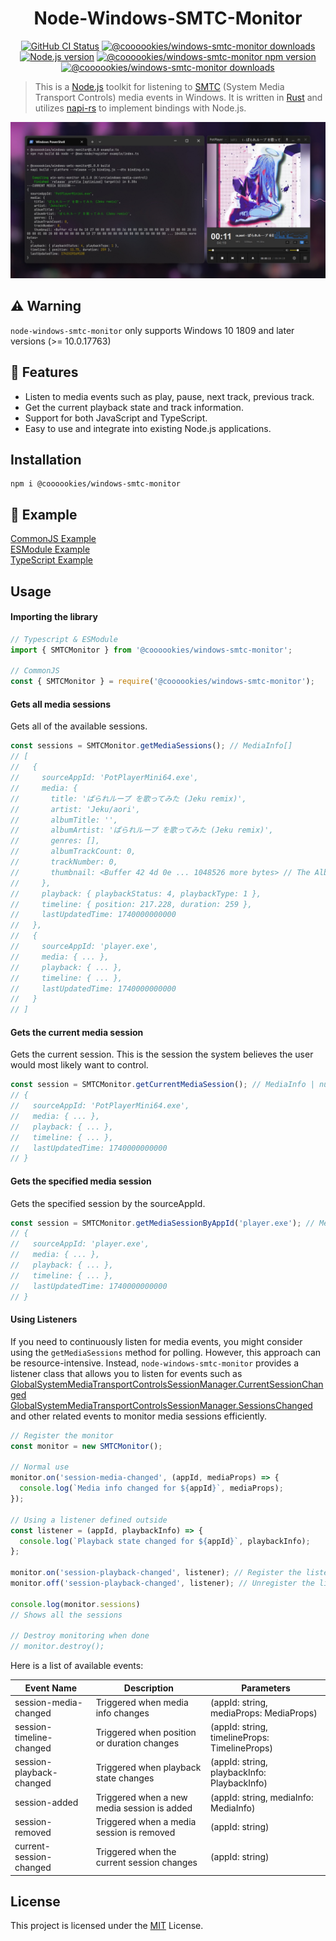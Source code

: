 <center>

# Node-Windows-SMTC-Monitor

<a href="https://github.com/LeagueTavern/node-windows-smtc-monitor/actions"><img alt="GitHub CI Status" src="https://github.com/LeagueTavern/node-windows-smtc-monitor/actions/workflows/CI.yml/badge.svg"></a>
<a href="https://github.com/LeagueTavern/node-windows-smtc-monitor/issues"><img src="https://img.shields.io/github/issues/LeagueTavern/node-windows-smtc-monitor" alt="@coooookies/windows-smtc-monitor downloads"></a>
<a href="https://nodejs.org/en/about/releases/"><img src="https://img.shields.io/static/v1?label=node&message=>16.0.0&color=green" alt="Node.js version"></a>
<a href="https://www.npmjs.com/package/@coooookies/windows-smtc-monitor"><img src="https://img.shields.io/npm/v/@coooookies/windows-smtc-monitor.svg?sanitize=true" alt="@coooookies/windows-smtc-monitor npm version"></a>
<a href="https://npmcharts.com/compare/@coooookies/windows-smtc-monitor?minimal=true"><img src="https://img.shields.io/npm/dm/@coooookies/windows-smtc-monitor.svg?sanitize=true" alt="@coooookies/windows-smtc-monitor downloads"></a>

</center>

> This is a [Node.js](https://nodejs.org/) toolkit for listening to [SMTC](https://learn.microsoft.com/en-us/uwp/api/windows.media.control.globalsystemmediatransportcontrolssessionmanager?view=winrt-26100) (System Media Transport Controls) media events in Windows. It is written in [Rust](https://www.rust-lang.org/) and utilizes [napi-rs](https://napi.rs/) to implement bindings with Node.js.

![Screenshot](docs/screenshot-1.png)

## ⚠️ Warning

`node-windows-smtc-monitor` only supports Windows 10 1809 and later versions (>= 10.0.17763)

## 🚀 Features

- Listen to media events such as play, pause, next track, previous track.
- Get the current playback state and track information.
- Support for both JavaScript and TypeScript.
- Easy to use and integrate into existing Node.js applications.

## Installation

```shell
npm i @coooookies/windows-smtc-monitor
```

## 🍊 Example

[CommonJS Example](example/index.js) <br />
[ESModule Example](example/index.mjs) <br />
[TypeScript Example](example/index.ts) <br />

## Usage

#### Importing the library

```Typescript
// Typescript & ESModule
import { SMTCMonitor } from '@coooookies/windows-smtc-monitor';

// CommonJS
const { SMTCMonitor } = require('@coooookies/windows-smtc-monitor');
```

#### Gets all media sessions

Gets all of the available sessions.

```Typescript
const sessions = SMTCMonitor.getMediaSessions(); // MediaInfo[]
// [
//   {
//     sourceAppId: 'PotPlayerMini64.exe',
//     media: {
//       title: 'ぱられループ を歌ってみた (Jeku remix)',
//       artist: 'Jeku/aori',
//       albumTitle: '',
//       albumArtist: 'ぱられループ を歌ってみた (Jeku remix)',
//       genres: [],
//       albumTrackCount: 0,
//       trackNumber: 0,
//       thumbnail: <Buffer 42 4d 0e ... 1048526 more bytes> // The Album Cover/Thumbnail in Buffer
//     },
//     playback: { playbackStatus: 4, playbackType: 1 },
//     timeline: { position: 217.228, duration: 259 },
//     lastUpdatedTime: 1740000000000
//   },
//   {
//     sourceAppId: 'player.exe',
//     media: { ... },
//     playback: { ... },
//     timeline: { ... },
//     lastUpdatedTime: 1740000000000
//   }
// ]
```

#### Gets the current media session

Gets the current session. This is the session the system believes the user would most likely want to control.

```Typescript
const session = SMTCMonitor.getCurrentMediaSession(); // MediaInfo | null
// {
//   sourceAppId: 'PotPlayerMini64.exe',
//   media: { ... },
//   playback: { ... },
//   timeline: { ... },
//   lastUpdatedTime: 1740000000000
// }
```

#### Gets the specified media session

Gets the specified session by the sourceAppId.

```Typescript
const session = SMTCMonitor.getMediaSessionByAppId('player.exe'); // MediaInfo | null
// {
//   sourceAppId: 'player.exe',
//   media: { ... },
//   playback: { ... },
//   timeline: { ... },
//   lastUpdatedTime: 1740000000000
// }
```

#### Using Listeners

If you need to continuously listen for media events, you might consider using the `getMediaSessions` method for polling. However, this approach can be resource-intensive. Instead, `node-windows-smtc-monitor` provides a listener class that allows you to listen for events such as
[GlobalSystemMediaTransportControlsSessionManager.CurrentSessionChanged](https://learn.microsoft.com/en-us/uwp/api/windows.media.control.globalsystemmediatransportcontrolssessionmanager.currentsessionchanged?view=winrt-26100)
[GlobalSystemMediaTransportControlsSessionManager.SessionsChanged](https://learn.microsoft.com/en-us/uwp/api/windows.media.control.globalsystemmediatransportcontrolssessionmanager.sessionschanged?view=winrt-26100)
and other related events to monitor media sessions efficiently.

```Typescript
// Register the monitor
const monitor = new SMTCMonitor();

// Normal use
monitor.on('session-media-changed', (appId, mediaProps) => {
  console.log(`Media info changed for ${appId}`, mediaProps);
});

// Using a listener defined outside
const listener = (appId, playbackInfo) => {
  console.log(`Playback state changed for ${appId}`, playbackInfo);
};

monitor.on('session-playback-changed', listener); // Register the listener
monitor.off('session-playback-changed', listener); // Unregister the listener

console.log(monitor.sessions)
// Shows all the sessions

// Destroy monitoring when done
// monitor.destroy();
```

Here is a list of available events:

| Event Name               | Description                                 | Parameters                                    |
| ------------------------ | ------------------------------------------- | --------------------------------------------- |
| session-media-changed    | Triggered when media info changes           | (appId: string, mediaProps: MediaProps)       |
| session-timeline-changed | Triggered when position or duration changes | (appId: string, timelineProps: TimelineProps) |
| session-playback-changed | Triggered when playback state changes       | (appId: string, playbackInfo: PlaybackInfo)   |
| session-added            | Triggered when a new media session is added | (appId: string, mediaInfo: MediaInfo)         |
| session-removed          | Triggered when a media session is removed   | (appId: string)                               |
| current-session-changed  | Triggered when the current session changes  | (appId: string)                               |

## License

This project is licensed under the [MIT](LICENSE) License.
